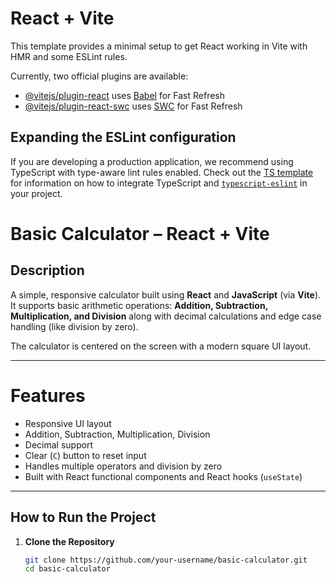# React + Vite

This template provides a minimal setup to get React working in Vite with HMR and some ESLint rules.

Currently, two official plugins are available:

- [@vitejs/plugin-react](https://github.com/vitejs/vite-plugin-react/blob/main/packages/plugin-react) uses [Babel](https://babeljs.io/) for Fast Refresh
- [@vitejs/plugin-react-swc](https://github.com/vitejs/vite-plugin-react/blob/main/packages/plugin-react-swc) uses [SWC](https://swc.rs/) for Fast Refresh

## Expanding the ESLint configuration

If you are developing a production application, we recommend using TypeScript with type-aware lint rules enabled. Check out the [TS template](https://github.com/vitejs/vite/tree/main/packages/create-vite/template-react-ts) for information on how to integrate TypeScript and [`typescript-eslint`](https://typescript-eslint.io) in your project.


# Basic Calculator – React + Vite

## Description

A simple, responsive calculator built using **React** and **JavaScript** (via **Vite**).  
It supports basic arithmetic operations: **Addition, Subtraction, Multiplication, and Division** along with decimal calculations and edge case handling (like division by zero).

The calculator is centered on the screen with a modern square UI layout.

---

# Features

- Responsive UI layout
- Addition, Subtraction, Multiplication, Division
- Decimal support
- Clear (`C`) button to reset input
- Handles multiple operators and division by zero
- Built with React functional components and React hooks (`useState`)

---

## How to Run the Project

1. **Clone the Repository**
   ```bash
   git clone https://github.com/your-username/basic-calculator.git
   cd basic-calculator
